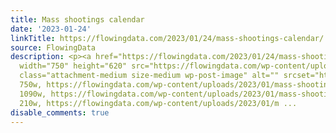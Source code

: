 ```yaml
---
title: Mass shootings calendar
date: '2023-01-24'
linkTitle: https://flowingdata.com/2023/01/24/mass-shootings-calendar/
source: FlowingData
description: <p><a href="https://flowingdata.com/2023/01/24/mass-shootings-calendar/"><img
  width="750" height="620" src="https://flowingdata.com/wp-content/uploads/2023/01/mass-shooting-every-week-750x620.png"
  class="attachment-medium size-medium wp-post-image" alt="" srcset="https://flowingdata.com/wp-content/uploads/2023/01/mass-shooting-every-week-750x620.png
  750w, https://flowingdata.com/wp-content/uploads/2023/01/mass-shooting-every-week-1090x901.png
  1090w, https://flowingdata.com/wp-content/uploads/2023/01/mass-shooting-every-week-210x174.png
  210w, https://flowingdata.com/wp-content/uploads/2023/01/m ...
disable_comments: true
---
```

<p><a href="https://flowingdata.com/2023/01/24/mass-shootings-calendar/"><img width="750" height="620" src="https://flowingdata.com/wp-content/uploads/2023/01/mass-shooting-every-week-750x620.png" class="attachment-medium size-medium wp-post-image" alt="" srcset="https://flowingdata.com/wp-content/uploads/2023/01/mass-shooting-every-week-750x620.png 750w, https://flowingdata.com/wp-content/uploads/2023/01/mass-shooting-every-week-1090x901.png 1090w, https://flowingdata.com/wp-content/uploads/2023/01/mass-shooting-every-week-210x174.png 210w, https://flowingdata.com/wp-content/uploads/2023/01/m ...